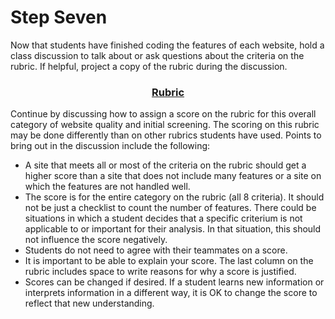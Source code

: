 # Step Seven

Now that students have finished coding the features of each website, hold a class discussion to talk about or ask questions about the criteria on the rubric. If helpful, project a copy of the rubric during the discussion.  

### <div align="center">[Rubric]()</div>
<!--
needs link
!!!!!
*****
 -->

Continue by discussing how to assign a score on the rubric for this overall category of website quality and initial screening. The scoring on this rubric may be done differently than on other rubrics students have used. Points to bring out in the discussion include the following:  
- A site that meets all or most of the criteria on the rubric should get a higher score than a site that does not include many features or a site on which the features are not handled well.
- The score is for the entire category on the rubric (all 8 criteria). It should not be just a checklist to count the number of features. There could be situations in which a student decides that a specific criterium is not applicable to or important for their analysis. In that situation, this should not influence the score negatively. 
- Students do not need to agree with their teammates on a score. 
- It is important to be able to explain your score. The last column on the rubric includes space to write reasons for why a score is justified. 
- Scores can be changed if desired. If a student learns new information or interprets information in a different way, it is OK to change the score to reflect that new understanding. 
